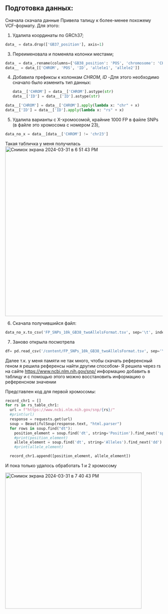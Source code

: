 ## Подготовка данных:
Сначала скачала данные
Привела талицу к более-менее похожему VCF-формату. Для этого:

1. Удалила координаты по GRCh37;
   
``` python
data_ = data.drop(['GB37_position'], axis=1)
```
   
3. Переименовала и поменяла колонки местами;

``` python
data_ = data_.rename(columns={'GB38_position': 'POS', 'chromosome': 'CHROM', 'rs#': 'ID'})
data__ = data_[['CHROM', 'POS', 'ID', 'allele1', 'allele2']]
```

4. Добавила префиксы к колонкам *CHROM*, *ID*
   -Для этого необходимо сначало было изменить тип данных:
   ``` python
   data__['CHROM'] = data__['CHROM'].astype(str)
   data__['ID'] = data__['ID'].astype(str)
   ```
``` python
data__['CHROM'] = data__['CHROM'].apply(lambda x: "chr" + x)
data__['ID'] = data__['ID'].apply(lambda x: "rs" + x)
```
5. Удалила варианты с X-хромосомой, крайние 1000 FP в файле SNPs (в файле это хромосома с номером 23),

``` python
data_no_x = data__[data__['CHROM'] != 'chr23']
```
Такая табличка у меня получилась
<img width="544" alt="Снимок экрана 2024-03-31 в 6 51 43 PM" src="https://github.com/Albinam1/docker/assets/96633706/0e259ced-d9fd-4e92-8292-a2faef711eaa">


6. Скачала получившийся файл:
``` python
data_no_x.to_csv('FP_SNPs_10k_GB38_twoAllelsFormat.tsv', sep='\t', index=False)
```
7. Заново открыла посмотрела
``` python
df= pd.read_csv('/content/FP_SNPs_10k_GB38_twoAllelsFormat.tsv', sep='\t')
```

Далее т.к. у меня памяти не так много, чтобы скачать референсный геном я решила референсы найти другим способом-
Я решила через rs на сайте https://www.ncbi.nlm.nih.gov/snp/ информацию добавить в таблицу и с помощью этого можно восстановить информацию 
о референсном значении

Представлен код для первой хромосомы:

``` python
record_chr1 = []
for rs in rs_table_chr1:
  url = f"https://www.ncbi.nlm.nih.gov/snp/{rs}/"
  #print(url)
  response = requests.get(url)
  soup = BeautifulSoup(response.text, "html.parser")
  for rows in soup.find("dt"):
    position_element = soup.find('dt', string='Position').find_next('span').string.strip()
    #print(position_element)
    allele_element = soup.find('dt', string='Alleles').find_next('dd').string.strip()
    #print(allele_element)

  record_chr1.append([position_element, allele_element])
```

И пока только удалось обработать 1 и 2 хромосому

<img width="436" alt="Снимок экрана 2024-03-31 в 7 40 43 PM" src="https://github.com/Albinam1/docker/assets/96633706/07f9eab3-557b-4066-871d-8fdf0c951367">
